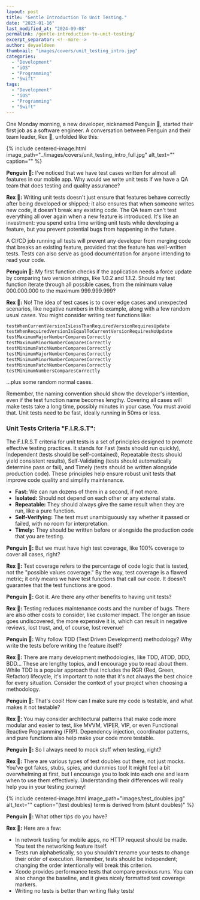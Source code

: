 ```yaml
---
layout: post
title: "Gentle Introduction To Unit Testing."
date: "2023-01-16"
last_modified_at: "2024-09-08"
permalink: /gentle-introduction-to-unit-testing/
excerpt_separator: <!--more-->
author: deyaeldeen
thumbnail: "images/covers/unit_testing_intro.jpg"
categories: 
  - "Development"
  - "iOS"
  - "Programming"
  - "Swift"
tags:
  - "Development"
  - "iOS"
  - "Programming"
  - "Swift"
---
```


One Monday morning, a new developer, nicknamed Penguin 🐧, started their first job as a software engineer. A conversation between Penguin and their team leader, Rex 🦖, unfolded like this:

<!--more-->

{%
 include centered-image.html 
 image_path="../images/covers/unit_testing_intro_full.jpg"
 alt_text="" 
 caption=""
%}

**Penguin 🐧:** I've noticed that we have test cases written for almost all features in our mobile app. Why would we write unit tests if we have a QA team that does testing and quality assurance?

**Rex 🦖:** Writing unit tests doesn't just ensure that features behave correctly after being developed or shipped; it also ensures that when someone writes new code, it doesn't break any existing code. The QA team can't test everything all over again when a new feature is introduced. It's like an investment: you spend extra time writing unit tests while developing a feature, but you prevent potential bugs from happening in the future.

A CI/CD job running all tests will prevent any developer from merging code that breaks an existing feature, provided that the feature has well-written tests. Tests can also serve as good documentation for anyone intending to read your code.

**Penguin 🐧:** My first function checks if the application needs a force update by comparing two version strings, like 1.0.2 and 1.1.2. Should my test function iterate through all possible cases, from the minimum value 000.000.000 to the maximum 999.999.999?

**Rex 🦖:** No! The idea of test cases is to cover edge cases and unexpected scenarios, like negative numbers in this example, along with a few random usual cases. You might consider writing test functions like:

```swift
testWhenCurrentVersionIsLessThanRequiredVersionRequiresUpdate
testWhenRequiredVersionIsEqualToCurrentVersionRequiresNoUpdate
testMaximumMajorNumberComparesCorrectly
testMaximumMinorNumberComparesCorrectly
testMinimumPatchNumberComparesCorrectly
testMinimumMajorNumberComparesCorrectly
testMinimumMinorNumberComparesCorrectly
testMinimumPatchNumberComparesCorrectly
testMinimumNumbersComparesCorrectly
```

...plus some random normal cases.

Remember, the naming convention should show the developer's intention, even if the test function name becomes lengthy. Covering all cases will make tests take a long time, possibly minutes in your case. You must avoid that. Unit tests need to be fast, ideally running in 50ms or less.

### Unit Tests Criteria "F.I.R.S.T":

The F.I.R.S.T criteria for unit tests is a set of principles designed to promote effective testing practices. It stands for Fast (tests should run quickly), Independent (tests should be self-contained), Repeatable (tests should yield consistent results), Self-Validating (tests should automatically determine pass or fail), and Timely (tests should be written alongside production code). These principles help ensure robust unit tests that improve code quality and simplify maintenance.

- **Fast:** We can run dozens of them in a second, if not more.
- **Isolated:** Should not depend on each other or any external state.
- **Repeatable:** They should always give the same result when they are run, like a pure function.
- **Self-Verifying:** The test must unambiguously say whether it passed or failed, with no room for interpretation.
- **Timely:** They should be written before or alongside the production code that you are testing.

**Penguin 🐧:** But we must have high test coverage, like 100% coverage to cover all cases, right?

**Rex 🦖:** Test coverage refers to the percentage of code logic that is tested, not the "possible values coverage." By the way, test coverage is a flawed metric; it only means we have test functions that call our code. It doesn't guarantee that the test functions are good.

**Penguin 🐧:** Got it. Are there any other benefits to having unit tests?

**Rex 🦖:** Testing reduces maintenance costs and the number of bugs. There are also other costs to consider, like customer impact. The longer an issue goes undiscovered, the more expensive it is, which can result in negative reviews, lost trust, and, of course, lost revenue!

**Penguin 🐧:** Why follow TDD (Test Driven Development) methodology? Why write the tests before writing the feature itself?

**Rex 🦖:** There are many development methodologies, like TDD, ATDD, DDD, BDD... These are lengthy topics, and I encourage you to read about them. While TDD is a popular approach that includes the RGR (Red, Green, Refactor) lifecycle, it's important to note that it's not always the best choice for every situation. Consider the context of your project when choosing a methodology.

**Penguin 🐧:** That's cool! How can I make sure my code is testable, and what makes it not testable?

**Rex 🦖:** You may consider architectural patterns that make code more modular and easier to test, like MVVM, VIPER, VIP, or even Functional Reactive Programming (FRP). Dependency injection, coordinator patterns, and pure functions also help make your code more testable.

**Penguin 🐧:** So I always need to mock stuff when testing, right?

**Rex 🦖:** There are various types of test doubles out there, not just mocks. You’ve got fakes, stubs, spies, and dummies too! It might feel a bit overwhelming at first, but I encourage you to look into each one and learn when to use them effectively. Understanding their differences will really help you in your testing journey!

{%
 include centered-image.html 
 image_path="images/test_doubles.jpg"
 alt_text="" 
 caption="(test doubles) term is derived from (stunt doubles)"
%}

**Penguin 🐧:** What other tips do you have?

**Rex 🦖:** Here are a few:

- In network testing for mobile apps, no HTTP request should be made. You test the networking feature itself.
- Tests run alphabetically, so you shouldn't rename your tests to change their order of execution. Remember, tests should be independent; changing the order intentionally will break this criterion.
- Xcode provides performance tests that compare previous runs. You can also change the baseline, and it gives nicely formatted test coverage markers.
- Writing no tests is better than writing flaky tests!
